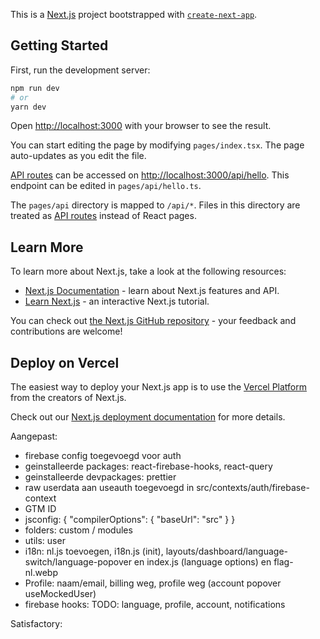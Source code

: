 This is a [Next.js](https://nextjs.org/) project bootstrapped with [`create-next-app`](https://github.com/vercel/next.js/tree/canary/packages/create-next-app).

## Getting Started

First, run the development server:

```bash
npm run dev
# or
yarn dev
```

Open [http://localhost:3000](http://localhost:3000) with your browser to see the result.

You can start editing the page by modifying `pages/index.tsx`. The page auto-updates as you edit the file.

[API routes](https://nextjs.org/docs/api-routes/introduction) can be accessed on [http://localhost:3000/api/hello](http://localhost:3000/api/hello). This endpoint can be edited in `pages/api/hello.ts`.

The `pages/api` directory is mapped to `/api/*`. Files in this directory are treated as [API routes](https://nextjs.org/docs/api-routes/introduction) instead of React pages.

## Learn More

To learn more about Next.js, take a look at the following resources:

- [Next.js Documentation](https://nextjs.org/docs) - learn about Next.js features and API.
- [Learn Next.js](https://nextjs.org/learn) - an interactive Next.js tutorial.

You can check out [the Next.js GitHub repository](https://github.com/vercel/next.js/) - your feedback and contributions are welcome!

## Deploy on Vercel

The easiest way to deploy your Next.js app is to use the [Vercel Platform](https://vercel.com/new?utm_medium=default-template&filter=next.js&utm_source=create-next-app&utm_campaign=create-next-app-readme) from the creators of Next.js.

Check out our [Next.js deployment documentation](https://nextjs.org/docs/deployment) for more details.

Aangepast:

- firebase config toegevoegd voor auth
- geinstalleerde packages: react-firebase-hooks, react-query
- geinstalleerde devpackages: prettier
- raw userdata aan useauth toegevoegd in src/contexts/auth/firebase-context
- GTM ID
- jsconfig: {
  "compilerOptions": {
  "baseUrl": "src"
  }
  }
- folders: custom / modules
- utils: user
- i18n: nl.js toevoegen, i18n.js (init), layouts/dashboard/language-switch/language-popover en index.js (language options) en flag-nl.webp
- Profile: naam/email, billing weg, profile weg (account popover useMockedUser)
- firebase hooks:
  TODO: language, profile, account, notifications

Satisfactory:
